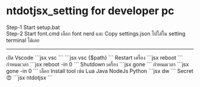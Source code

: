 # ntdotjsx_setting for developer pc
Step-1 Start setup.bat <br/>
Step-2 Start font.cmd เลือก font nerd และ Copy settings.json ไปใส่ใน setting terminal ได้เลย
<hr/>
เปิด Vscode
```jsx
vsc
```
```jsx
vsc {$path}
```
Restart เครื่อง
```jsx
reboot
```
กำหนดเวลา
```jsx
reboot -in 0
```
Shutdown เครื่อง
```jsx
gone
```
กำหนดเวลา
```jsx
gone -in 0
```
เลือก Install tool เช่น Lua Java NodeJs Python
```jsx
dw
```
Secret 😍
```jsx
ntdotjsx
```
